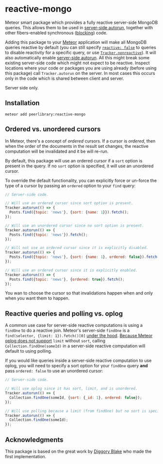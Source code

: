reactive-mongo
==============

Meteor smart package which provides a fully reactive server-side MongoDB queries. This allows them to be used
in [server-side autorun](https://github.com/peerlibrary/meteor-server-autorun), together with other
fibers-enabled synchronous ([blocking](https://github.com/peerlibrary/meteor-blocking)) code.

Adding this package to your [Meteor](http://www.meteor.com/) application will make all MongoDB queries
reactive by default (you can still specify [`reactive: false`](http://docs.meteor.com/#/full/find) to
queries to disable reactivity for a specific query, or use
[`Tracker.nonreactive`](http://docs.meteor.com/#/full/tracker_nonreactive)). It will also automatically enable
[server-side autorun](https://github.com/peerlibrary/meteor-server-autorun). All this might break some existing
server-side code which might not expect to be reactive. Inspect locations where your code or packages you are using
already (before using this package) call `Tracker.autorun` on the server. In most cases this occurs only in the code
which is shared between client and server.

Server side only.

Installation
------------

```
meteor add peerlibrary:reactive-mongo
```

Ordered vs. unordered cursors
-----------------------------

In Meteor, there's a concept of *ordered* cursors. If a cursor is *ordered*, then when the order of the documents
in the result set changes, the reactive computation will be invalidated and it be will re-run.

By default, this package will use an ordered cursor if a `sort` option is present in the query.
If no `sort` option is specified, it will use an unordered cursor.

To override the default functionality, you can explicitly force or un-force the type of a cursor
by passing an `ordered` option to your `find` query:

```js
// Server-side code.

// Will use an ordered cursor since sort option is present.
Tracker.autorun(() => {
  Posts.find({topic: 'news'}, {sort: {name: 1}}).fetch();
});

// Will use an unordered cursor since no sort option is present.
Tracker.autorun(() => {
  Posts.find({topic: 'news'}).fetch();
});

// Will not use an ordered cursor since it is explicitly disabled.
Tracker.autorun(() => {
  Posts.find({topic: 'news'}, {sort: {name: 1}, ordered: false}).fetch();
});

// Will use an ordered cursor since it is explicitly enabled.
Tracker.autorun(() => {
  Posts.find({topic: 'news'}, {ordered: true}).fetch();
});
```

You wan to choose the cursor so that invalidations happen when and only when you want them to
happen.

Reactive queries and polling vs. oplog
--------------------------------------

A common use case for server-side reactive computations is using a `findOne` to do a reactive join.
Meteor's server-side `findOne` is a `find(selector, {limit: 1}).fetch()[0]`
[under the hood](https://github.com/meteor/meteor/blob/devel/packages/mongo/mongo_driver.js#L784).
[Because Meteor oplog does not support](https://galaxy-guide.meteor.com/apm-optimize-your-app-for-oplog.html#Limit-Without-Sort)
`limit` without `sort`, calling `Collection.findOne(someId)` in a server-side reactive computation will
default to using polling.

If you would like queries inside a server-side reactive computation to use oplog, you will need to specify
a sort option for your `findOne` query **and** pass `ordered: false` to use an unordered cursor:

```js
// Server-side code.

// Will use oplog since it has sort, limit, and is unordered.
Tracker.autorun(() => {
  Collection.findOne(someId, {sort: {_id: 1}, ordered: false});
});

// Will use polling because a limit (from findOne) but no sort is specified.
Tracker.autorun(() => {
  Collection.findOne(someId);
});
```

Acknowledgments
---------------

This package is based on the great work by [Diggory Blake](https://github.com/Diggsey/meteor-reactive-publish)
who made the first implementation.

